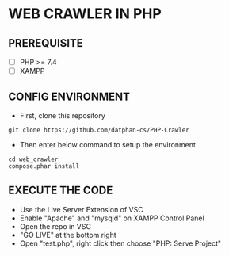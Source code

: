 # WEB CRAWLER IN PHP

## PREREQUISITE

- [ ] PHP >= 7.4
- [ ] XAMPP

## CONFIG ENVIRONMENT
- First, clone this repository
```
git clone https://github.com/datphan-cs/PHP-Crawler
```
- Then enter below command to setup the environment
```
cd web_crawler
compose.phar install
```

## EXECUTE THE CODE
- Use the Live Server Extension of VSC
- Enable "Apache" and "mysqld" on XAMPP Control Panel
- Open the repo in VSC
- "GO LIVE" at the bottom right
- Open "test.php", right click then choose "PHP: Serve Project"
